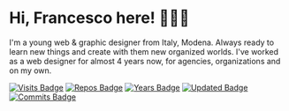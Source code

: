# Hi, Francesco here! 👨🏻‍💻
I'm a young web & graphic designer from Italy, Modena. Always ready to learn new things and create with them new organized worlds.
I've worked as a web designer for almost 4 years now, for agencies, organizations and on my own.

[![Visits Badge](https://badges.pufler.dev/visits/frappaaa/frappaaa)](https://badges.pufler.dev)
[![Repos Badge](https://badges.pufler.dev/repos/frappaaa)](https://badges.pufler.dev)
[![Years Badge](https://badges.pufler.dev/years/frappaaa)](https://badges.pufler.dev)
[![Updated Badge](https://badges.pufler.dev/updated/frappaaa/frappaaa)](https://badges.pufler.dev)
[![Commits Badge](https://badges.pufler.dev/commits/monthly/frappaaa)](https://badges.pufler.dev)
